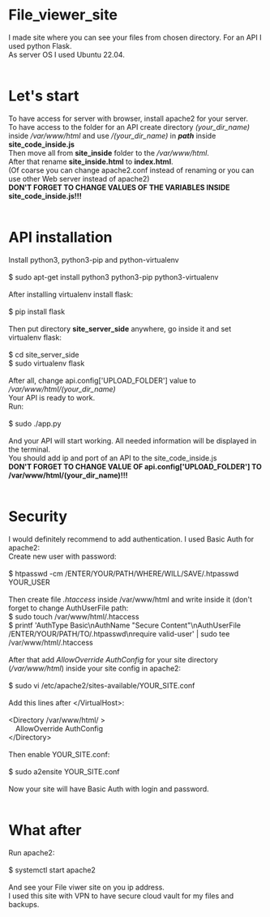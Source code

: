 # File_viewer_site
I made site where you can see your files from chosen directory. For an API I used python Flask.<br>
As server OS I used Ubuntu 22.04.<br>
<br>

# Let's start
To have access for server with browser, install apache2 for your server.<br>
To have access to the folder for an API create directory *(your_dir_name)* inside */var/www/html* and use */(your_dir_name)* in ***path*** inside **site_code_inside.js**<br>
Then move all from **site_inside**  folder to the */var/www/html*.<br>
After that rename **site_inside.html** to **index.html**.<br>
(Of coarse you can change apache2.conf instead of renaming or you can use other Web server instead of apache2)<br>
****DON'T FORGET TO CHANGE VALUES OF THE VARIABLES INSIDE site_code_inside.js!!!****<br>
<br>

# API installation
Install python3, python3-pip and python-virtualenv<br>
<br>
$  sudo apt-get install python3 python3-pip python3-virtualenv<br>
<br>
After installing virtualenv install flask:<br>
<br>
$  pip install flask<br>
<br>
Then put directory **site_server_side** anywhere, go inside it and set virtualenv flask:<br>
<br>
$  cd site_server_side<br>
$  sudo virtualenv flask<br>
<br>
After all, change api.config\['UPLOAD_FOLDER'\] value to */var/www/html/(your_dir_name)*<br>
Your API is ready to work.<br>
Run:<br>
<br>
$  sudo ./app.py<br>
<br>
And your API will start working. All needed information will be displayed in the terminal.<br>
You should add ip and port of an API to the site_code_inside.js<br>
****DON'T FORGET TO CHANGE VALUE OF api.config\['UPLOAD_FOLDER'\] TO /var/www/html/(your_dir_name)!!!****<br>
<br>

# Security
I would definitely recommend to add authentication. I used Basic Auth for apache2:<br>
Create new user with password:<br>
<br>
$  htpasswd -cm /ENTER/YOUR/PATH/WHERE/WILL/SAVE/.htpasswd  YOUR_USER<br>
<br>
Then create file *.htaccess* inside /var/www/html and write inside it (don't forget to change AuthUserFile path:<br>
$  sudo touch /var/www/html/.htaccess<br>
$  printf 'AuthType Basic\nAuthName "Secure Content"\nAuthUserFile /ENTER/YOUR/PATH/TO/.htpasswd\nrequire valid-user' | sudo tee /var/www/html/.htaccess<br>
<br>
After that add *AllowOverride AuthConfig* for your site directory (*/var/www/html*) inside your site config in apache2:<br>
<br>
$  sudo vi /etc/apache2/sites-available/YOUR_SITE.conf<br>
<br>
Add this lines after \</VirtualHost\>:<br>
<br>
<Directory /var/www/html/ ><br>
        &emsp;AllowOverride AuthConfig<br>
\</Directory\><br>
<br>
Then enable YOUR_SITE.conf:<br>
<br>
$  sudo a2ensite YOUR_SITE.conf<br>
<br>
Now your site will have Basic Auth with login and password.<br>
<br>

# What after
Run apache2:<br>
<br>
$  systemctl start apache2<br>
<br>
And see your File viwer site on you ip address.<br>
I used this site with VPN to have secure cloud vault for my files and backups.<br>



